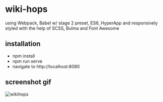 # wiki-hops

using Webpack, Babel w/ stage 2 preset, ES6, HyperApp and responsively styled with the help of SCSS, Bulma and Font Awesome

## installation

* npm install
* npm run serve
* navigate to http://localhost:8080

## screenshot gif

![wikihops](https://user-images.githubusercontent.com/11671559/29298122-6be455a8-811a-11e7-908b-d714b5b38dc3.gif)
